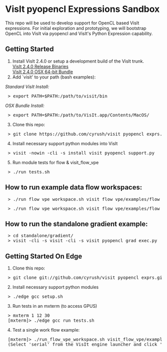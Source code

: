VisIt pyopencl Expressions Sandbox
================================

This repo will be used to develop support for OpenCL based VisIt expressions.
For initial exploration and prototyping, we will bootstrap OpenCL into VisIt
via pyopencl and VisIt's Python Expression capability.

Getting Started
---------------

1. Install VisIt 2.4.0 or setup a development build of the VisIt trunk.  
[VisIt 2.4.0 Release Binaries](http://portal.nersc.gov/svn/visit/trunk/releases/2.4.0/)  
[VisIt 2.4.0 OSX 64-bit Bundle](http://portal.nersc.gov/svn/visit/trunk/releases/2.4.0/VisIt-2.4.0-x86_64-installer.dmg)  
2. Add `visit' to your path (bash examples):


_Standard VisIt Install:_
<pre>
 > export PATH=$PATH:/path/to/visit/bin
</pre>
_OSX Bundle Install:_  
<pre>
 > export PATH=$PATH:/path/to/VisIt.app/Contents/MacOS/
</pre>

3. Clone this repo:
<pre>
 > git clone https://github.com/cyrush/visit_pyopencl_exprs.git
</pre>
4. Install necessary support python modules into VisIt
<pre>
 > visit -nowin -cli -s install_visit_pyopencl_support.py
</pre>
5. Run module tests for flow & visit_flow_vpe
<pre>
 > ./run_tests.sh
</pre>


How to run example data flow workspaces:
---------------
<pre>
 > ./run_flow_vpe_workspace.sh visit_flow_vpe/examples/flow_vpe_npy_ops_example_1.py 
</pre>
<pre>
 > ./run_flow_vpe_workspace.sh visit_flow_vpe/examples/flow_vpe_pyocl_compile_example_1.py
</pre>

How to run the standalone gradient example:
---------------
<pre>
 > cd standalone/gradient/
 > visit -cli -s visit -cli -s visit_pyopencl_grad_exec.py 
</pre>
 

Getting Started On Edge
---------------
1. Clone this repo:
<pre>
 > git clone git://github.com/cyrush/visit_pyopencl_exprs.git
</pre>


2. Install necessary support python modules
<pre>
 > ./edge_gcc_setup.sh
</pre>

3. Run tests in an mxterm (to access GPUS)
<pre>
 > mxterm 1 12 30
 [mxterm]> ./edge_gcc_run_tests.sh
</pre>

4. Test a single work flow example:
<pre>
 [mxterm]> ./run_flow_vpe_workspace.sh visit_flow_vpe/examples/flow_vpe_pyocl_ops_example_1.py
 (Select 'serial' from the VisIt engine launcher and click 'ok')
</pre>


